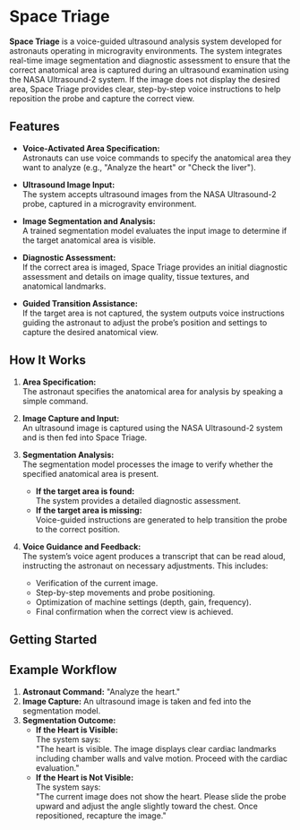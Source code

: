 # Space Triage

**Space Triage** is a voice-guided ultrasound analysis system developed for astronauts operating in microgravity environments. The system integrates real-time image segmentation and diagnostic assessment to ensure that the correct anatomical area is captured during an ultrasound examination using the NASA Ultrasound-2 system. If the image does not display the desired area, Space Triage provides clear, step-by-step voice instructions to help reposition the probe and capture the correct view.

## Features

- **Voice-Activated Area Specification:**  
  Astronauts can use voice commands to specify the anatomical area they want to analyze (e.g., "Analyze the heart" or "Check the liver").

- **Ultrasound Image Input:**  
  The system accepts ultrasound images from the NASA Ultrasound-2 probe, captured in a microgravity environment.

- **Image Segmentation and Analysis:**  
  A trained segmentation model evaluates the input image to determine if the target anatomical area is visible.
  
- **Diagnostic Assessment:**  
  If the correct area is imaged, Space Triage provides an initial diagnostic assessment and details on image quality, tissue textures, and anatomical landmarks.

- **Guided Transition Assistance:**  
  If the target area is not captured, the system outputs voice instructions guiding the astronaut to adjust the probe’s position and settings to capture the desired anatomical view.

## How It Works

1. **Area Specification:**  
   The astronaut specifies the anatomical area for analysis by speaking a simple command.

2. **Image Capture and Input:**  
   An ultrasound image is captured using the NASA Ultrasound-2 system and is then fed into Space Triage.

3. **Segmentation Analysis:**  
   The segmentation model processes the image to verify whether the specified anatomical area is present.  
   - **If the target area is found:**  
     The system provides a detailed diagnostic assessment.
   - **If the target area is missing:**  
     Voice-guided instructions are generated to help transition the probe to the correct position.

4. **Voice Guidance and Feedback:**  
   The system’s voice agent produces a transcript that can be read aloud, instructing the astronaut on necessary adjustments. This includes:
   - Verification of the current image.
   - Step-by-step movements and probe positioning.
   - Optimization of machine settings (depth, gain, frequency).
   - Final confirmation when the correct view is achieved.

## Getting Started


## Example Workflow

1. **Astronaut Command:** "Analyze the heart."
2. **Image Capture:** An ultrasound image is taken and fed into the segmentation model.
3. **Segmentation Outcome:**
   - **If the Heart is Visible:**  
     The system says:  
     "The heart is visible. The image displays clear cardiac landmarks including chamber walls and valve motion. Proceed with the cardiac evaluation."
   - **If the Heart is Not Visible:**  
     The system says:  
     "The current image does not show the heart. Please slide the probe upward and adjust the angle slightly toward the chest. Once repositioned, recapture the image."
